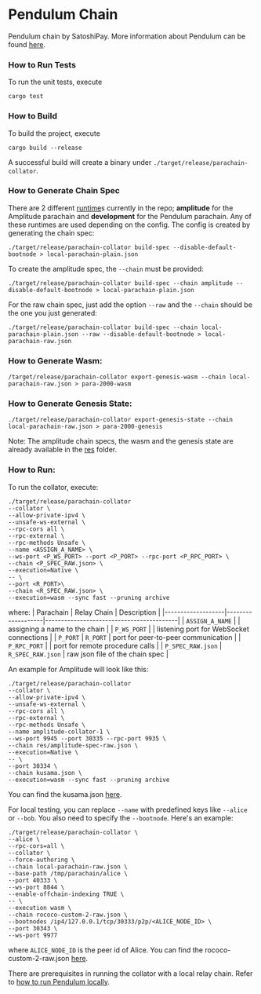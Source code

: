 # Pendulum Chain

Pendulum chain by SatoshiPay. More information about Pendulum can be found [here](https://docs.pendulumchain.org/).

### How to Run Tests
To run the unit tests, execute
```
cargo test
```

### How to Build
To build the project, execute
```
cargo build --release
```
A successful build will create a binary under `./target/release/parachain-collator`.

### How to Generate Chain Spec
There are 2 different [runtime](runtime)s currently in the repo; **amplitude** for the Amplitude parachain and **development** for the Pendulum parachain. Any of these runtimes are used depending on the config. The config is created by generating the chain spec:
```
./target/release/parachain-collator build-spec --disable-default-bootnode > local-parachain-plain.json
```
To create the amplitude spec, the `--chain` must be provided:
```
./target/release/parachain-collator build-spec --chain amplitude --disable-default-bootnode > local-parachain-plain.json
```

For the raw chain spec, just add the option `--raw` and the `--chain` should be the one you just generated:
```
./target/release/parachain-collator build-spec --chain local-parachain-plain.json --raw --disable-default-bootnode > local-parachain-raw.json
```

### How to Generate Wasm:
```
/target/release/parachain-collator export-genesis-wasm --chain local-parachain-raw.json > para-2000-wasm
```
### How to Generate Genesis State:
```
./target/release/parachain-collator export-genesis-state --chain local-parachain-raw.json > para-2000-genesis
```

Note: The amplitude chain specs, the wasm and the genesis state are already available in the [res](res) folder.

### How to Run:
To run the collator, execute:
```
./target/release/parachain-collator
--collator \
--allow-private-ipv4 \
--unsafe-ws-external \
--rpc-cors all \
--rpc-external \
--rpc-methods Unsafe \
--name <ASSIGN_A_NAME> \
--ws-port <P_WS_PORT> --port <P_PORT> --rpc-port <P_RPC_PORT> \
--chain <P_SPEC_RAW.json> \
--execution=Native \
-- \
--port <R_PORT>\
--chain <R_SPEC_RAW.json> \
--execution=wasm --sync fast --pruning archive
```
where:
| Parachain         | Relay Chain       | Description                              |
|-------------------|-------------------|------------------------------------------|
| `ASSIGN_A_NAME`   |                   | assigning a name to the chain            |
| `P_WS_PORT`       |                   | listening port for WebSocket connections |
| `P_PORT`          | `R_PORT`          | port for peer-to-peer communication      |
| `P_RPC_PORT`      |                   | port for remote procedure calls          |
| `P_SPEC_RAW.json` | `R_SPEC_RAW.json` | raw json file of the chain spec          |

An example for Amplitude will look like this:
```
./target/release/parachain-collator
--collator \
--allow-private-ipv4 \
--unsafe-ws-external \
--rpc-cors all \
--rpc-external \
--rpc-methods Unsafe \
--name amplitude-collator-1 \
--ws-port 9945 --port 30335 --rpc-port 9935 \
--chain res/amplitude-spec-raw.json \
--execution=Native \
-- \
--port 30334 \
--chain kusama.json \
--execution=wasm --sync fast --pruning archive
```
You can find the kusama.json [here](https://github.com/paritytech/polkadot/blob/master/node/service/chain-specs/kusama.json).

For local testing, you can replace `--name` with predefined keys like `--alice` or `--bob`. You also need to specify the `--bootnode`.  Here's an example:
```
./target/release/parachain-collator \
--alice \
--rpc-cors=all \
--collator \
--force-authoring \
--chain local-parachain-raw.json \
--base-path /tmp/parachain/alice \
--port 40333 \
--ws-port 8844 \
--enable-offchain-indexing TRUE \
-- \
--execution wasm \
--chain rococo-custom-2-raw.json \
--bootnodes /ip4/127.0.0.1/tcp/30333/p2p/<ALICE_NODE_ID> \
--port 30343 \
--ws-port 9977
```
where `ALICE_NODE_ID` is the peer id of Alice.
You can find the rococo-custom-2-raw.json [here](https://github.com/substrate-developer-hub/substrate-docs/blob/main/static/assets/tutorials/cumulus/chain-specs/rococo-custom-2-raw.json).

There are prerequisites in running the collator with a local relay chain. Refer to [how to run Pendulum locally](https://pendulum.gitbook.io/pendulum-docs/build/running-pendulum-locally).
